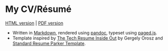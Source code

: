 # My CV/Résumé

[HTML version](https://work.lisk.in/cv/tomas-janousek-cv-resume.html) | [PDF version](https://work.lisk.in/cv/tomas-janousek-cv-resume.pdf)

* Written in [Markdown](cv.md), rendered using [pandoc](https://pandoc.org/), typeset using [paged.js](https://www.pagedjs.org/).
* Template inspired by [The Tech Resume Inside Out](https://thetechresume.com/) by Gergely Orosz and [Standard Resume Parker Template](https://standardresume.co/resume-templates/professional#parker).
